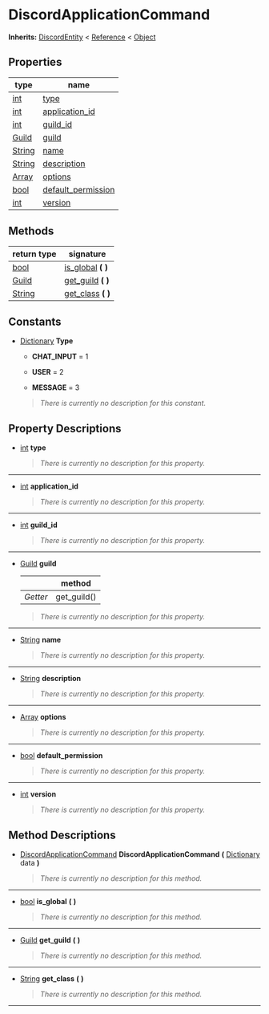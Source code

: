   
# DiscordApplicationCommand
  
**Inherits:** [DiscordEntity](./class_discordentity.md) < [Reference](https://docs.godotengine.org/en/3.5/classes/class_reference.html) < [Object](https://docs.godotengine.org/en/3.5/classes/class_object.html)  
  
  
## Properties
  
| type                                                                    | name                                                |
|-------------------------------------------------------------------------|-----------------------------------------------------|
| [int](https://docs.godotengine.org/en/3.5/classes/class_int.html)       | [type](#property-type)                              |
| [int](https://docs.godotengine.org/en/3.5/classes/class_int.html)       | [application\_id](#property-application-id)         |
| [int](https://docs.godotengine.org/en/3.5/classes/class_int.html)       | [guild\_id](#property-guild-id)                     |
| [Guild](./class_guild.md)                                               | [guild](#property-guild)                            |
| [String](https://docs.godotengine.org/en/3.5/classes/class_string.html) | [name](#property-name)                              |
| [String](https://docs.godotengine.org/en/3.5/classes/class_string.html) | [description](#property-description)                |
| [Array](https://docs.godotengine.org/en/3.5/classes/class_array.html)   | [options](#property-options)                        |
| [bool](https://docs.godotengine.org/en/3.5/classes/class_bool.html)     | [default\_permission](#property-default-permission) |
| [int](https://docs.godotengine.org/en/3.5/classes/class_int.html)       | [version](#property-version)                        |  
  
## Methods
  
| return type                                                             | signature                                    |
|-------------------------------------------------------------------------|----------------------------------------------|
| [bool](https://docs.godotengine.org/en/3.5/classes/class_bool.html)     | [is\_global](#method-is-global) **(**  **)** |
| [Guild](./class_guild.md)                                               | [get\_guild](#method-get-guild) **(**  **)** |
| [String](https://docs.godotengine.org/en/3.5/classes/class_string.html) | [get\_class](#method-get-class) **(**  **)** |  
  
## Constants
  
- [Dictionary](https://docs.godotengine.org/en/3.5/classes/class_dictionary.html) **Type**  
  
	- **CHAT\_INPUT** = 1  

	- **USER** = 2  

	- **MESSAGE** = 3  

  
	> *There is currently no description for this constant.*
  
  
## Property Descriptions
  
- <a name="property-type"></a>[int](https://docs.godotengine.org/en/3.5/classes/class_int.html) **type**  
  
	> *There is currently no description for this property.*  
________________

- <a name="property-application-id"></a>[int](https://docs.godotengine.org/en/3.5/classes/class_int.html) **application_id**  
  
	> *There is currently no description for this property.*  
________________

- <a name="property-guild-id"></a>[int](https://docs.godotengine.org/en/3.5/classes/class_int.html) **guild_id**  
  
	> *There is currently no description for this property.*  
________________

- 	<a name="property-guild"></a>[Guild](./class_guild.md) **guild**  
	  
	|          | method       |
	|----------|--------------|
	| *Getter* | get\_guild() |  
  
	> *There is currently no description for this property.*  
________________

- <a name="property-name"></a>[String](https://docs.godotengine.org/en/3.5/classes/class_string.html) **name**  
  
	> *There is currently no description for this property.*  
________________

- <a name="property-description"></a>[String](https://docs.godotengine.org/en/3.5/classes/class_string.html) **description**  
  
	> *There is currently no description for this property.*  
________________

- <a name="property-options"></a>[Array](https://docs.godotengine.org/en/3.5/classes/class_array.html) **options**  
  
	> *There is currently no description for this property.*  
________________

- <a name="property-default-permission"></a>[bool](https://docs.godotengine.org/en/3.5/classes/class_bool.html) **default_permission**  
  
	> *There is currently no description for this property.*  
________________

- <a name="property-version"></a>[int](https://docs.godotengine.org/en/3.5/classes/class_int.html) **version**  
  
	> *There is currently no description for this property.*
  
  
## Method Descriptions
  
- <a name="method-DiscordApplicationCommand"></a>[DiscordApplicationCommand](./class_discordapplicationcommand.md) **DiscordApplicationCommand** **(** [Dictionary](https://docs.godotengine.org/en/3.5/classes/class_dictionary.html) data **)**  
  
	> *There is currently no description for this method.*  
________________

- <a name="method-is-global"></a>[bool](https://docs.godotengine.org/en/3.5/classes/class_bool.html) **is\_global** **(**  **)**  
  
	> *There is currently no description for this method.*  
________________

- <a name="method-get-guild"></a>[Guild](./class_guild.md) **get\_guild** **(**  **)**  
  
	> *There is currently no description for this method.*  
________________

- <a name="method-get-class"></a>[String](https://docs.godotengine.org/en/3.5/classes/class_string.html) **get\_class** **(**  **)**  
  
	> *There is currently no description for this method.*  
________________

  
